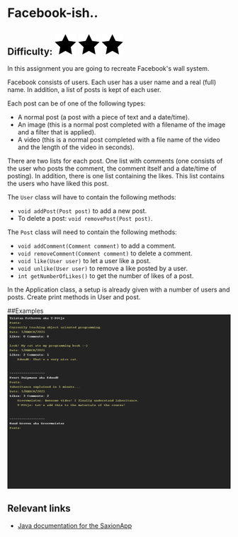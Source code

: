 # Facebook-ish..
## Difficulty: ![Filled](../resources/star-filled.svg) ![Filled](../resources/star-filled.svg) ![Filled](../resources/star-filled.svg) 
In this assignment you are going to recreate Facebook's wall system.

Facebook consists of users. Each user has a user name and a real (full) name. In addition, a list of posts is kept of each user.

Each post can be of one of the following types:
- A normal post (a post with a piece of text and a date/time).
- An image (this is a normal post completed with a filename of the image and a filter that is applied).
- A video (this is a normal post completed with a file name of the video and the length of the video in seconds).

There are two lists for each post. One list with comments (one consists of the user who posts the comment, the comment itself and a date/time of posting).
In addition, there is one list containing the likes. This list contains the users who have liked this post.

The `User` class will have to contain the following methods:
- `void addPost(Post post)` to add a new post.
- To delete a post: `void removePost(Post post)`.

The `Post` class will need to contain the following methods:
- `void addComment(Comment comment)` to add a comment.
- `void removeComment(Comment comment)` to delete a comment.
- `void like(User user)` to let a user like a post.
- `void unlike(User user)` to remove a like posted by a user.
- `int getNumberOfLikes()` to get the number of likes of a post.

In the Application class, a setup is already given with a number of users and posts. Create print methods in User and post.

##Examples
![Example](sample_output.png)

## Relevant links
* [Java documentation for the SaxionApp](https://saxionapp.hboictlab.nl/nl/saxion/app/SaxionApp.html)
